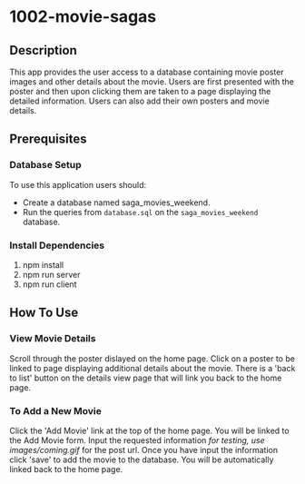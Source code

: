 # 1002-movie-sagas 

## Description
This app provides the user access to a database containing movie poster 
images and other details about the movie. Users are first presented with
the poster and then upon clicking them are taken to a page displaying 
the detailed information. Users can also add their own posters and movie details.

## Prerequisites

### Database Setup
To use this application users should:
- Create a database named saga_movies_weekend.
- Run the queries from `database.sql` on the `saga_movies_weekend` database.

### Install Dependencies
1. npm install
2. npm run server
3. npm run client

## How To Use

### View Movie Details
Scroll through the poster dislayed on the home page. Click on a poster to be
linked to page displaying additional details about the movie. There is a 
'back to list' button on the details view page that will link you back to 
the home page.

### To Add a New Movie
Click the 'Add Movie' link at the top of the home page. You will be linked
to the Add Movie form. Input the requested information _for testing, use 
images/coming.gif_ for the post url. Once you have input the information 
click 'save' to add the movie to the database. You will be automatically
linked back to the home page.





